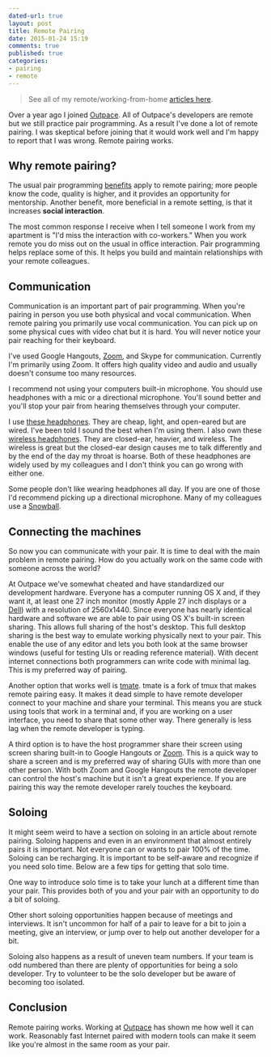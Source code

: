 ```yaml
---
dated-url: true
layout: post
title: Remote Pairing
date: 2015-01-24 15:19
comments: true
published: true
categories:
- pairing
- remote
---
```


> See all of my remote/working-from-home [articles here](/blog/categories/remote/).

Over a year ago I joined [Outpace](http://outpace.com). All of
Outpace's developers are remote but we still practice pair
programming. As a result I've done a lot of remote pairing. I was
skeptical before joining that it would work well and I'm happy to
report that I was wrong. Remote pairing works.

## Why remote pairing?

The usual pair programming
[benefits](http://c2.com/cgi/wiki?PairProgrammingBenefits) apply to
remote pairing; more people know the code, quality is higher, and
it provides an opportunity for mentorship. Another benefit, more
beneficial in a remote setting, is that it increases **social
interaction**.

The most common response I receive when I tell someone I work from my
apartment is "I'd miss the interaction with co-workers." When you work
remote you do miss out on the usual in office interaction. Pair
programming helps replace some of this. It helps you build and
maintain relationships with your remote colleagues.

## Communication

Communication is an important part of pair programming. When you're
pairing in person you use both physical and vocal communication. When
remote pairing you primarily use vocal communication. You can pick up
on some physical cues with video chat but it is hard. You will never
notice your pair reaching for their keyboard.

I've used Google Hangouts, [Zoom](http://zoom.us), and Skype for
communication. Currently I'm primarily using Zoom. It offers high
quality video and audio and usually doesn't consume too many
resources.

I recommend not using your computers built-in microphone. You should
use headphones with a mic or a directional microphone. You'll sound
better and you'll stop your pair from hearing themselves through your
computer.

I use
[these headphones](http://www.amazon.com/gp/product/B005VAORH6/ref=as_li_tl?ie=UTF8&camp=1789&creative=390957&creativeASIN=B005VAORH6&linkCode=as2&tag=jakemccrary08-20&linkId=3AX26BCB4ZHZWLC5).
They are cheap, light, and open-eared but are wired. I've been told I
sound the best when I'm using them. I also own these
[wireless headphones](http://www.amazon.com/gp/product/B003VANOFY/ref=as_li_tl?ie=UTF8&camp=1789&creative=390957&creativeASIN=B003VANOFY&linkCode=as2&tag=jakemccrary08-20&linkId=LDHRWNCUOO45B7G4).
They are closed-ear, heavier, and wireless. The wireless is great but
the closed-ear design causes me to talk differently and by the end of
the day my throat is hoarse. Both of these headphones are widely used
by my colleagues and I don't think you can go wrong with either one.

Some people don't like wearing headphones all day. If you are one of
those I'd recommend picking up a directional microphone. Many of my
colleagues use a
[Snowball](http://www.amazon.com/gp/product/B002OO333Q/ref=as_li_tl?ie=UTF8&camp=1789&creative=390957&creativeASIN=B002OO333Q&linkCode=as2&tag=jakemccrary08-20&linkId=XVNYHVNXTAC3J2RD).

## Connecting the machines

So now you can communicate with your pair. It is time to deal with the
main problem in remote pairing. How do you actually work on the same
code with someone across the world?

At Outpace we've somewhat cheated and have standardized our
development hardware. Everyone has a computer running OS X and, if
they want it, at least one 27 inch monitor (mostly Apple 27 inch
displays or a
[Dell](http://www.amazon.com/gp/product/B009H0XQQY/ref=as_li_tl?ie=UTF8&camp=1789&creative=390957&creativeASIN=B009H0XQQY&linkCode=as2&tag=jakemccrary08-20&linkId=JJLKLYNESYPKCRKZ))
with a resolution of 2560x1440. Since everyone has nearly identical
hardware and software we are able to pair using OS X's built-in screen
sharing. This allows full sharing of the host's desktop. This full
desktop sharing is the best way to emulate working physically next to
your pair. This enable the use of any editor and lets you both look at
the same browser windows (useful for testing UIs or reading reference
material). With decent internet connections both programmers can write
code with minimal lag. This is my preferred way of pairing.

Another option that works well is [tmate](http://tmate.io/). tmate is
a fork of tmux that makes remote pairing easy. It makes it dead simple
to have remote developer connect to your machine and share your
terminal. This means you are stuck using tools that work in a terminal
and, if you are working on a user interface, you need to share that
some other way. There generally is less lag when the remote developer
is typing.

A third option is to have the host programmer share their screen using
screen sharing built-in to Google Hangouts or [Zoom](http://zoom.us).
This is a quick way to share a screen and is my preferred way of
sharing GUIs with more than one other person. With both Zoom and
Google Hangouts the remote developer can control the host's machine
but it isn't a great experience. If you are pairing this way the
remote developer rarely touches the keyboard.

## Soloing

It might seem weird to have a section on soloing in an article about
remote pairing. Soloing happens and even in an environment that almost
entirely pairs it is important. Not everyone can or wants to pair 100%
of the time. Soloing can be recharging. It is important to be
self-aware and recognize if you need solo time. Below are a few tips
for getting that solo time.

One way to introduce solo time is to take your lunch at a different
time than your pair. This provides both of you and your pair with an
opportunity to do a bit of soloing.

Other short soloing opportunities happen because of meetings and
interviews. It isn't uncommon for half of a pair to leave for a bit to
join a meeting, give an interview, or jump over to help out another
developer for a bit.

Soloing also happens as a result of uneven team numbers. If your team
is odd numbered than there are plenty of opportunities for being a solo
developer. Try to volunteer to be the solo developer but be aware of
becoming too isolated.

## Conclusion

Remote pairing works. Working at [Outpace](http://outpace.com) has
shown me how well it can work. Reasonably fast Internet paired with
modern tools can make it seem like you're almost in the same room as
your pair.